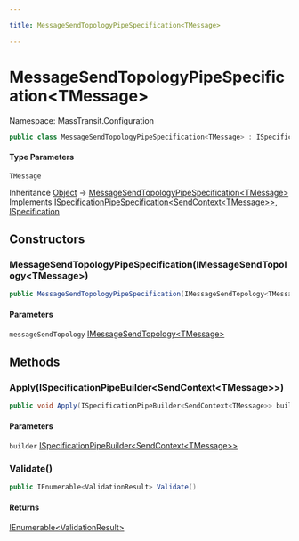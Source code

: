 ```yaml
---

title: MessageSendTopologyPipeSpecification<TMessage>

---
```


# MessageSendTopologyPipeSpecification\<TMessage\>

Namespace: MassTransit.Configuration

```csharp
public class MessageSendTopologyPipeSpecification<TMessage> : ISpecificationPipeSpecification<SendContext<TMessage>>, ISpecification
```

#### Type Parameters

`TMessage`<br/>

Inheritance [Object](https://learn.microsoft.com/en-us/dotnet/api/system.object) → [MessageSendTopologyPipeSpecification\<TMessage\>](../masstransit-configuration/messagesendtopologypipespecification-1)<br/>
Implements [ISpecificationPipeSpecification\<SendContext\<TMessage\>\>](../masstransit-configuration/ispecificationpipespecification-1), [ISpecification](../masstransit/ispecification)

## Constructors

### **MessageSendTopologyPipeSpecification(IMessageSendTopology\<TMessage\>)**

```csharp
public MessageSendTopologyPipeSpecification(IMessageSendTopology<TMessage> messageSendTopology)
```

#### Parameters

`messageSendTopology` [IMessageSendTopology\<TMessage\>](../masstransit/imessagesendtopology-1)<br/>

## Methods

### **Apply(ISpecificationPipeBuilder\<SendContext\<TMessage\>\>)**

```csharp
public void Apply(ISpecificationPipeBuilder<SendContext<TMessage>> builder)
```

#### Parameters

`builder` [ISpecificationPipeBuilder\<SendContext\<TMessage\>\>](../masstransit-configuration/ispecificationpipebuilder-1)<br/>

### **Validate()**

```csharp
public IEnumerable<ValidationResult> Validate()
```

#### Returns

[IEnumerable\<ValidationResult\>](https://learn.microsoft.com/en-us/dotnet/api/system.collections.generic.ienumerable-1)<br/>
